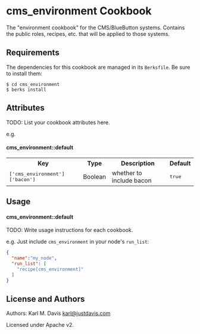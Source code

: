 cms_environment Cookbook
========================
The "environment cookbook" for the CMS/BlueButton systems. Contains the public roles, recipes, etc. that will be applied to those systems.

Requirements
------------
The dependencies for this cookbook are managed in its `Berksfile`. Be sure to install them:

    $ cd cms_environment
    $ berks install

Attributes
----------
TODO: List your cookbook attributes here.

e.g.
#### cms_environment::default
<table>
  <tr>
    <th>Key</th>
    <th>Type</th>
    <th>Description</th>
    <th>Default</th>
  </tr>
  <tr>
    <td><tt>['cms_environment']['bacon']</tt></td>
    <td>Boolean</td>
    <td>whether to include bacon</td>
    <td><tt>true</tt></td>
  </tr>
</table>

Usage
-----
#### cms_environment::default
TODO: Write usage instructions for each cookbook.

e.g.
Just include `cms_environment` in your node's `run_list`:

```json
{
  "name":"my_node",
  "run_list": [
    "recipe[cms_environment]"
  ]
}
```

License and Authors
-------------------
Authors: Karl M. Davis <karl@justdavis.com>

Licensed under Apache v2.
